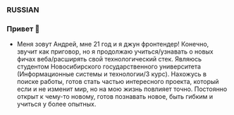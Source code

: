 ### RUSSIAN

### Привет 👋

- Меня зовут Андрей, мне 21 год и я джун фронтендер! Конечно, звучит как приговор, но я продолжаю учиться/узнавать о новых фичах веба/расширять свой технологический стек. Являюсь студентом Новосибирского государственного университета (Информационные системы и технологии/3 курс). Нахожусь в поиске работы, готов стать частью интересного проекта, который если и не изменит мир, но на мою жизнь повлияет точно. Постоянно открыт к чему-то новому, готов познавать новое, быть гибким и учиться у более опытных.






